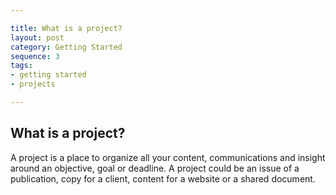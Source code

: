 ```yaml
---

title: What is a project?
layout: post
category: Getting Started
sequence: 3
tags:
- getting started
- projects

---
```


## What is a project?
A project is a place to organize all your content, communications and insight around an objective, goal or deadline. A project could be an issue of a publication, copy for a client, content for a website or a shared document.
